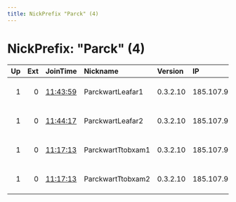 ```yaml
---
title: NickPrefix "Parck" (4)
---
```


# NickPrefix: "Parck" (4)

|   Up |   Ext | JoinTime                                                                                            | Nickname          | Version   | IP             | AS                        | CC   |   ORp |   Dirp | OS    | Contact                           |   eFamMembers |
|-----:|------:|:----------------------------------------------------------------------------------------------------|:------------------|:----------|:---------------|:--------------------------|:-----|------:|-------:|:------|:----------------------------------|--------------:|
|    1 |     0 | [11:43:59](https://metrics.torproject.org/rs.html#details/1CAA5496F7DDAFD904D50AA26FD57BD96C5D0CB4) | ParckwartLeafar1  | 0.3.2.10  | 185.107.94.183 | NForce Entertainment B.V. | nl   |    22 |    873 | Linux | Parckwart email:mail parckwart.de |             9 |
|    1 |     0 | [11:44:17](https://metrics.torproject.org/rs.html#details/E468FF2C3A7E4D0146D7E148120D4E64B7737B7D) | ParckwartLeafar2  | 0.3.2.10  | 185.107.94.183 | NForce Entertainment B.V. | nl   |   443 |     80 | Linux | Parckwart email:mail parckwart.de |             9 |
|    1 |     0 | [11:17:13](https://metrics.torproject.org/rs.html#details/1178D46247E389569DDD039357783E54ED04B338) | ParckwartTtobxam1 | 0.3.2.10  | 185.107.94.233 | NForce Entertainment B.V. | nl   |    21 |     20 | Linux | Parckwart email:mail parckwart.de |             9 |
|    1 |     0 | [11:17:13](https://metrics.torproject.org/rs.html#details/F60E5855637CF4109508FFD0EBE13983F166961B) | ParckwartTtobxam2 | 0.3.2.10  | 185.107.94.233 | NForce Entertainment B.V. | nl   |   443 |     80 | Linux | Parckwart email:mail parckwart.de |             9 |
